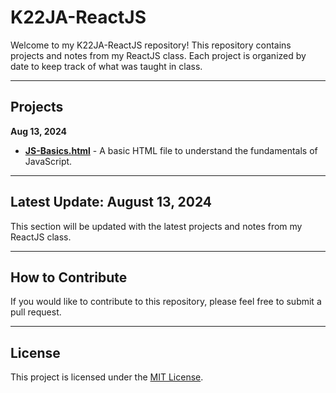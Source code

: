 # K22JA-ReactJS

Welcome to my K22JA-ReactJS repository! This repository contains projects and notes from my ReactJS class. Each project is organized by date to keep track of what was taught in class.

---

## Projects

**Aug 13, 2024**
- **[JS-Basics.html](JS-Basics.html)** - A basic HTML file to understand the fundamentals of JavaScript.

---

## Latest Update: August 13, 2024
This section will be updated with the latest projects and notes from my ReactJS class.

---

## How to Contribute
If you would like to contribute to this repository, please feel free to submit a pull request.

---

## License
This project is licensed under the [MIT License](LICENSE).